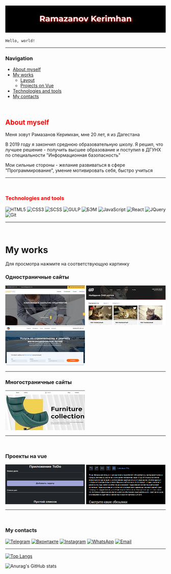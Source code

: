 ![Header](https://github.com/Kerimhan05/Kerimhan05/blob/master/assets/my__logo.png)
```
Hello, world!
```
---
### Navigation
* <a href="#about">About myself</a>
* <a href="#works">My works</a>
    + <a href="#landings">Layout</a>
    + <a href="#VueProjects">Projects on Vue</a>
* <a href="#technologies">Technologies and tools</a>
* <a href="#contacts">My contacts</a>


<a name="about"></a>
<br>
## <span style="color:red">About myself</span>
<p>Меня зовут Рамазанов Керимхан, мне 20 лет, я из Дагестана</p>
<p>В 2019 году я закончил среднюю образовательную школу. Я решил, что лучшее решение - получить высшее образование и поступил в ДГУНХ по специальности "Информационная базопасность"</p>
<span>Мои сильные стороны - желание развиваться в сфере "Программирование", умение мотивировать себя, быстро учиться</span>

___


<a name="technologies"></a>
<br>
### <span style="color:red">Technologies and tools</span>

![HTML5](https://img.shields.io/badge/-HTML5-ffffff?style=for-the-badge&logo=html5)
![CSS3](https://img.shields.io/badge/-CSS3-fff?style=for-the-badge&logo=CSS3&logoColor=0000ff)
![SCSS](https://img.shields.io/badge/-SASS-ffffff?style=for-the-badge&logo=SASS&logoColor=ffc0c)
![GULP](https://img.shields.io/badge/-GULP-ffffff?style=for-the-badge&logo=GULP&logoColor=ff0000)
![БЭМ](https://img.shields.io/badge/-БЭМ-0000ff?style=for-the-badge&logo=&)
![JavaScript](https://img.shields.io/badge/-JavaScript-ffffff?style=for-the-badge&logo=JavaScript&logoColor=ffff00)
![React](https://img.shields.io/badge/-React-ffffff?style=for-the-badge&logo=React&logoColor=0000ff)
![JQuery](https://img.shields.io/badge/-JQuery-ffffff?style=for-the-badge&logo=JQuery&logoColor=0000ff)
![Git](https://img.shields.io/badge/-Github-ffffff?style=for-the-badge&logo=Git&logoColor=ff0000)
___



<a name="works"></a><br>

# My works
<span>Для просмотра нажмите на соответствующую картинку</span>
<a name="landings"></a><br>
### Одностраничные сайты
[![site](https://github.com/Kerimhan05/Kerimhan05/blob/master/assets/site1.jpg)](https://kerimhan05.github.io/.site/)
[![site](https://github.com/Kerimhan05/Kerimhan05/blob/master/assets/maket.png)](https://kerimhan05.github.io/CatShop/)
[![site](https://github.com/Kerimhan05/Kerimhan05/blob/master/assets/deploy-img.png)](https://kerimhan05.github.io/company/)

___
### Многостраничные сайты
[![site](https://github.com/Kerimhan05/Kerimhan05/blob/master/assets/site2.jpg)](https://kerimhan05.github.io/site2/)

----
<a name="VueProjects"></a><br>
### Проекты на vue
[![site](https://github.com/Kerimhan05/Kerimhan05/blob/master/assets/todo-app.png)](https://kerimhan05.github.io/Todo-app/)
[![site](https://github.com/Kerimhan05/Kerimhan05/blob/master/assets/wysiwyg.png)](https://kerimhan05.github.io/WYSIWYG-PROJECT/)



---
<a name="contacts"></a>
<br>
### My contacts

[![Telegram](https://img.shields.io/badge/-Telegram-ffffff?style=for-the-badge&logo=Telegram&logoColor=0000ff)](https://tlgg.ru/ramazanov20)
[![Вконтакте](https://img.shields.io/badge/-Вконтакте-ffffff?style=for-the-badge&logo=Vk&logoColor=0000ff)](https://vk.com/kerimhan05)
[![Instagram](https://img.shields.io/badge/-Инстаграм-ffffff?style=for-the-badge&logo=Instagram)](https://www.instagram.com/ramazanov.kkk/)
[![WhatsApp](https://img.shields.io/badge/-WhatsApp-ffffff?style=for-the-badge&logo=WhatsApp)](https://wa.me/89995339823)
<a href="mailto:ramazanovkerimhan05@gmail.com">![Email](https://img.shields.io/badge/-Gmail-ffffff?style=for-the-badge&logo=gmail)</a>
___
<!-- <a href="tel:+79286722279;">![Телефон](https://img.shields.io/badge/-Телефон-ffffff?style=for-the-badge)</a> -->

[![Top Langs](https://github-readme-stats.vercel.app/api/top-langs/?username=Kerimhan05&langs_count=8)](https://github.com/anuraghazra/github-readme-stats)

![Anurag's GitHub stats](https://github-readme-stats.vercel.app/api?username=Kerimhan05&show_icons=true&theme=radical)


